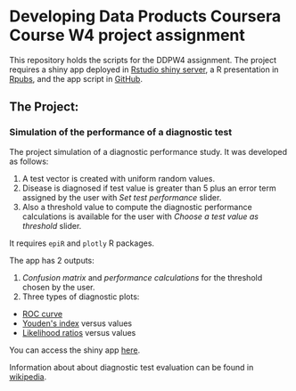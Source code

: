 # Developing Data Products Coursera Course W4 project assignment

This repository holds the scripts for the DDPW4 assignment. The project requires a shiny app deployed in [Rstudio shiny server](http://www.shinyapps.io/), a R presentation in [Rpubs](http://www.rpubs.com), and the app script in [GitHub](https://github.com/).

## The Project:
### Simulation of the performance of a diagnostic test

The project simulation of a diagnostic performance study. It was developed as follows:  
1. A test vector is created with uniform random values.  
2. Disease is diagnosed if test value is greater than 5 plus an error term assigned by the user with *Set test performance* slider.  
3. Also a threshold value to compute the diagnostic performance calculations is available for the user with *Choose a test value as threshold* slider.  

It requires `epiR` and `plotly` R packages.

The app has 2 outputs:  
1. *Confusion matrix* and *performance calculations* for the threshold chosen by the user.  
2. Three types of diagnostic plots:  
- [ROC curve](https://en.wikipedia.org/wiki/Receiver_operating_characteristic)  
- [Youden's index](https://en.wikipedia.org/wiki/Youden%27s_J_statistic) versus values  
- [Likelihood ratios](https://en.wikipedia.org/wiki/Likelihood_ratios_in_diagnostic_testing) versus values  

You can access the shiny app [here](https://porbm28.shinyapps.io/DDPW4/).

Information about about diagnostic test evaluation can be found in [wikipedia](https://en.wikipedia.org/wiki/Sensitivity_and_specificity).